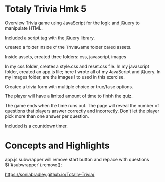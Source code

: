 # Totaly Trivia Hmk 5
Overview
Trivia game using JavaScript for the logic and jQuery to manipulate HTML.

Included a script tag with the jQuery library.

Created a folder inside of the TriviaGame folder called assets.

Inside assets, created three folders: css, javascript, images

In my css folder, creates a style.css and reset.css file.
In my javascript folder, created an app.js file; here I wrote all of my JavaScript and jQuery.
In my images folder, are the images I to used in this exercise.

Createe a trivia form with multiple choice or true/false options.

The player will have a limited amount of time to finish the quiz.

The game ends when the time runs out. The page will reveal the number of questions that players answer correctly and incorrectly.
Don't let the player pick more than one answer per question.

Included is a countdown timer.

# Concepts and Highlights

app.js
subwrapper will remove start button and replace with questions
$('#subwrapper').remove();

https://soniabradley.github.io/Totally-Trivia/